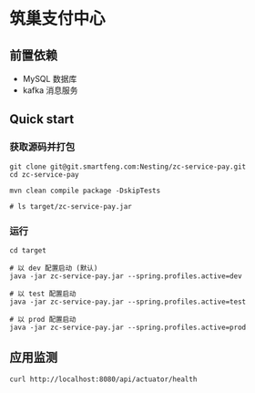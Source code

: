 # 筑巢支付中心

## 前置依赖
- MySQL 数据库
- kafka 消息服务


## Quick start
### 获取源码并打包
```
git clone git@git.smartfeng.com:Nesting/zc-service-pay.git
cd zc-service-pay

mvn clean compile package -DskipTests

# ls target/zc-service-pay.jar
```


### 运行
```
cd target

# 以 dev 配置启动 (默认)
java -jar zc-service-pay.jar --spring.profiles.active=dev

# 以 test 配置启动
java -jar zc-service-pay.jar --spring.profiles.active=test

# 以 prod 配置启动
java -jar zc-service-pay.jar --spring.profiles.active=prod
```



## 应用监测
```
curl http://localhost:8080/api/actuator/health
```